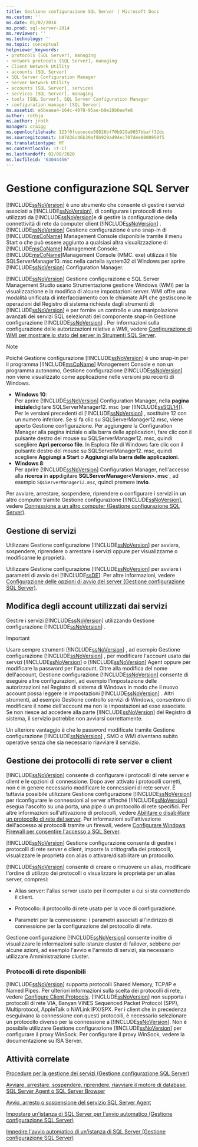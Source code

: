 ```yaml
---
title: Gestione configurazione SQL Server | Microsoft Docs
ms.custom: ''
ms.date: 01/07/2016
ms.prod: sql-server-2014
ms.reviewer: ''
ms.technology: ''
ms.topic: conceptual
helpviewer_keywords:
- protocols [SQL Server], managing
- network protocols [SQL Server], managing
- Client Network Utility
- accounts [SQL Server]
- SQL Server Configuration Manager
- Server Network Utility
- accounts [SQL Server], services
- services [SQL Server], managing
- tools [SQL Server], SQL Server Configuration Manager
- configuration manager [SQL Server]
ms.assetid: e6beaea4-164c-4078-95ae-b9e28b0aefe8
author: rothja
ms.author: jroth
manager: craigg
ms.openlocfilehash: 123f0fcececee98826bf70b929a9857bbaff32dc
ms.sourcegitcommit: b87d36c46b39af8b929ad94ec707dee8800950f5
ms.translationtype: MT
ms.contentlocale: it-IT
ms.lasthandoff: 02/08/2020
ms.locfileid: "63044456"
---
```

# <a name="sql-server-configuration-manager"></a>Gestione configurazione SQL Server
  [!INCLUDE[ssNoVersion](../includes/ssnoversion-md.md)] è uno strumento che consente di gestire i servizi associati a [!INCLUDE[ssNoVersion](../includes/ssnoversion-md.md)], di configurare i protocolli di rete utilizzati da [!INCLUDE[ssNoVersion](../includes/ssnoversion-md.md)]e di gestire la configurazione della connettività di rete da computer client [!INCLUDE[ssNoVersion](../includes/ssnoversion-md.md)] . [!INCLUDE[ssNoVersion](../includes/ssnoversion-md.md)] Gestione configurazione è uno snap-in di [!INCLUDE[msCoName](../includes/msconame-md.md)] Management Console disponibile tramite il menu Start o che può essere aggiunto a qualsiasi altra visualizzazione di [!INCLUDE[msCoName](../includes/msconame-md.md)] Management Console. [!INCLUDE[msCoName](../includes/msconame-md.md)]Management Console (MMC. exe) utilizza il file SQLServerManager10. msc nella cartella system32 di Windows per aprire [!INCLUDE[ssNoVersion](../includes/ssnoversion-md.md)] Configuration Manager.  
  
 [!INCLUDE[ssNoVersion](../includes/ssnoversion-md.md)] Gestione configurazione e SQL Server Management Studio usano Strumentazione gestione Windows (WMI) per la visualizzazione e la modifica di alcune impostazioni server. WMI offre una modalità unificata di interfacciamento con le chiamate API che gestiscono le operazioni del Registro di sistema richieste dagli strumenti di [!INCLUDE[ssNoVersion](../includes/ssnoversion-md.md)] e per fornire un controllo e una manipolazione avanzati dei servizi SQL selezionati del componente snap-in Gestione configurazione [!INCLUDE[ssNoVersion](../includes/ssnoversion-md.md)] . Per informazioni sulla configurazione delle autorizzazioni relative a WMI, vedere [Configurazione di WMI per mostrare lo stato del server in Strumenti SQL Server](../ssms/configure-wmi-to-show-server-status-in-sql-server-tools.md).  
  
> [!NOTE]
>  Poiché Gestione configurazione [!INCLUDE[ssNoVersion](../includes/ssnoversion-md.md)] è uno snap-in per il programma [!INCLUDE[msCoName](../includes/msconame-md.md)] Management Console e non un programma autonomo, Gestione configurazione [!INCLUDE[ssNoVersion](../includes/ssnoversion-md.md)] non viene visualizzato come applicazione nelle versioni più recenti di Windows.  
> 
>  -   **Windows 10**:  
>          Per aprire [!INCLUDE[ssNoVersion](../includes/ssnoversion-md.md)] Configuration Manager, nella **pagina iniziale**digitare SQLServerManager12. msc (per [!INCLUDE[ssSQL14](../includes/sssql14-md.md)]). Per le versioni precedenti di [!INCLUDE[ssNoVersion](../includes/ssnoversion-md.md)] , sostituire 12 con un numero inferiore. Se si fa clic su SQLServerManager12.msc, viene aperto Gestione configurazione. Per aggiungere la Configuration Manager alla pagina iniziale o alla barra delle applicazioni, fare clic con il pulsante destro del mouse su SQLServerManager12. msc, quindi scegliere **Apri percorso file**. In Esplora file di Windows fare clic con il pulsante destro del mouse su SQLServerManager12. msc, quindi scegliere **Aggiungi a Start** o **Aggiungi alla barra delle applicazioni**.  
> -   **Windows 8**:  
>          Per aprire [!INCLUDE[ssNoVersion](../includes/ssnoversion-md.md)] Configuration Manager, nell'accesso alla **ricerca** in **app**digitare **SQLServerManager\<Version>. msc** , ad esempio `SQLServerManager12.msc`, quindi premere **invio**.  
  
 Per avviare, arrestare, sospendere, riprendere o configurare i servizi in un altro computer tramite Gestione configurazione [!INCLUDE[ssNoVersion](../includes/ssnoversion-md.md)], vedere [Connessione a un altro computer &#40;Gestione configurazione SQL Server&#41;](../database-engine/configure-windows/scm-services-connect-to-another-computer.md).  
  
## <a name="managing-services"></a>Gestione di servizi  
 Utilizzare Gestione configurazione [!INCLUDE[ssNoVersion](../includes/ssnoversion-md.md)] per avviare, sospendere, riprendere o arrestare i servizi oppure per visualizzarne o modificarne le proprietà.  
  
 Utilizzare Gestione configurazione [!INCLUDE[ssNoVersion](../includes/ssnoversion-md.md)] per avviare i parametri di avvio del [!INCLUDE[ssDE](../includes/ssde-md.md)].  Per altre informazioni, vedere [Configurazione delle opzioni di avvio del server &#40;Gestione configurazione SQL Server&#41;](../database-engine/configure-windows/scm-services-configure-server-startup-options.md).  
  
## <a name="changing-the-accounts-used-by-the-services"></a>Modifica degli account utilizzati dai servizi  
 Gestire i servizi [!INCLUDE[ssNoVersion](../includes/ssnoversion-md.md)] utilizzando Gestione configurazione [!INCLUDE[ssNoVersion](../includes/ssnoversion-md.md)] .  
  
> [!IMPORTANT]  
>  Usare sempre strumenti [!INCLUDE[ssNoVersion](../includes/ssnoversion-md.md)] , ad esempio Gestione configurazione [!INCLUDE[ssNoVersion](../includes/ssnoversion-md.md)] , per modificare l'account usato dai servizi [!INCLUDE[ssNoVersion](../includes/ssnoversion-md.md)] o [!INCLUDE[ssNoVersion](../includes/ssnoversion-md.md)] Agent oppure per modificare la password per l'account. Oltre alla modifica del nome dell'account, Gestione configurazione [!INCLUDE[ssNoVersion](../includes/ssnoversion-md.md)] consente di eseguire altre configurazioni, ad esempio l'impostazione delle autorizzazioni nel Registro di sistema di Windows in modo che il nuovo account possa leggere le impostazioni [!INCLUDE[ssNoVersion](../includes/ssnoversion-md.md)] . Altri strumenti, ad esempio Gestione controllo servizi di Windows, consentono di modificare il nome dell'account ma non le impostazioni ad esso associate. Se non riesce ad accedere alla parte [!INCLUDE[ssNoVersion](../includes/ssnoversion-md.md)] del Registro di sistema, il servizio potrebbe non avviarsi correttamente.  
  
 Un ulteriore vantaggio è che le password modificate tramite Gestione configurazione [!INCLUDE[ssNoVersion](../includes/ssnoversion-md.md)] , SMO o WMI diventano subito operative senza che sia necessario riavviare il servizio.  
  
## <a name="manage-server--client-network-protocols"></a>Gestione dei protocolli di rete server e client  
 [!INCLUDE[ssNoVersion](../includes/ssnoversion-md.md)] consente di configurare i protocolli di rete server e client e le opzioni di connessione. Dopo aver attivato i protocolli corretti, non è in genere necessario modificare le connessioni di rete server. È tuttavia possibile utilizzare Gestione configurazione [!INCLUDE[ssNoVersion](../includes/ssnoversion-md.md)] per riconfigurare le connessioni al server affinché [!INCLUDE[ssNoVersion](../includes/ssnoversion-md.md)] esegua l'ascolto su una porta, una pipe o un protocollo di rete specifici. Per altre informazioni sull'attivazione di protocolli, vedere [Abilitare o disabilitare un protocollo di rete del server](../database-engine/configure-windows/enable-or-disable-a-server-network-protocol.md). Per informazioni sull'attivazione dell'accesso ai protocolli tramite un firewall, vedere [Configurare Windows Firewall per consentire l'accesso a SQL Server](../sql-server/install/configure-the-windows-firewall-to-allow-sql-server-access.md).  
  
 [!INCLUDE[ssNoVersion](../includes/ssnoversion-md.md)] Gestione configurazione consente di gestire i protocolli di rete server e client, imporre la crittografia dei protocolli, visualizzare le proprietà con alias o attivare/disabilitare un protocollo.  
  
 
  [!INCLUDE[ssNoVersion](../includes/ssnoversion-md.md)] consente di creare o rimuovere un alias, modificare l'ordine di utilizzo dei protocolli o visualizzare le proprietà per un alias server, compresi:  
  
-   Alias server: l'alias server usato per il computer a cui si sta connettendo il client.  
  
-   Protocollo: il protocollo di rete usato per la voce di configurazione.  
  
-   Parametri per la connessione: i parametri associati all'indirizzo di connessione per la configurazione del protocollo di rete.  
  
 Gestione configurazione [!INCLUDE[ssNoVersion](../includes/ssnoversion-md.md)] consente inoltre di visualizzare le informazioni sulle istanze cluster di failover, sebbene per alcune azioni, ad esempio l'avvio e l'arresto di servizi, sia necessario utilizzare Amministrazione cluster.  
  
### <a name="available-network-protocols"></a>Protocolli di rete disponibili  
 [!INCLUDE[ssNoVersion](../includes/ssnoversion-md.md)] supporta protocolli Shared Memory, TCP/IP e Named Pipes. Per ulteriori informazioni sulla scelta dei protocolli di rete, vedere [Configure Client Protocols](../database-engine/configure-windows/configure-client-protocols.md). 
  [!INCLUDE[ssNoVersion](../includes/ssnoversion-md.md)] non supporta i protocolli di rete VIA, Banyan VINES Sequenced Packet Protocol (SPP), Multiprotocol, AppleTalk o NWLink IPX/SPX. Per i client che in precedenza eseguivano la connessione con questi protocolli, è necessario selezionare un protocollo diverso per la connessione a [!INCLUDE[ssNoVersion](../includes/ssnoversion-md.md)]. Non è possibile utilizzare Gestione configurazione [!INCLUDE[ssNoVersion](../includes/ssnoversion-md.md)] per configurare il proxy WinSock. Per configurare il proxy WinSock, vedere la documentazione su ISA Server.  
  
## <a name="related-tasks"></a>Attività correlate  
 [Procedure per la gestione dei servizi &#40;Gestione configurazione SQL Server&#41;](../database-engine/managing-services-how-to-topics-sql-server-configuration-manager.md)  
  
 [Avviare, arrestare, sospendere, riprendere, riavviare il motore di database, SQL Server Agent o SQL Server Browser](../database-engine/configure-windows/start-stop-pause-resume-restart-sql-server-services.md)  
  
 [Avvio, arresto o sospensione del servizio SQL Server Agent](../ssms/agent/start-stop-or-pause-the-sql-server-agent-service.md)  
  
 [Impostare un'istanza di SQL Server per l'avvio automatico &#40;Gestione configurazione SQL Server&#41;](../database-engine/configure-windows/scm-services-set-an-instance-to-start-automatically.md)  
  
 [Impedire l'avvio automatico di un'istanza di SQL Server &#40;Gestione configurazione SQL Server&#41;](../database-engine/configure-windows/scm-services-prevent-automatic-startup-of-an-instance.md)  
  
  

